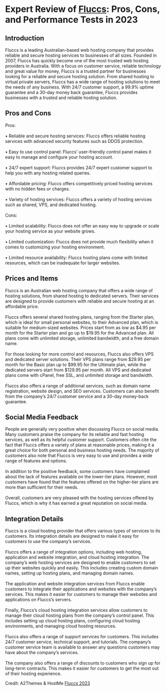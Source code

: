 <h1>Expert Review of <a href="https://a2themes.com/fluccs-reviews">Fluccs</a>: Pros, Cons, and Performance Tests in 2023</h1>
<h2>Introduction</h2>
Fluccs is a leading Australian-based web hosting company that provides reliable and secure hosting services to businesses of all sizes. Founded in 2007, Fluccs has quickly become one of the most trusted web hosting providers in Australia. With a focus on customer service, reliable technology and great value for money, Fluccs is a trusted partner for businesses looking for a reliable and secure hosting solution. From shared hosting to virtual private servers, Fluccs has a wide range of hosting solutions to meet the needs of any business. With 24/7 customer support, a 99.9% uptime guarantee and a 30-day money back guarantee, Fluccs provides businesses with a trusted and reliable hosting solution.
<h2>Pros and Cons</h2>
Pros:<br><br>• Reliable and secure hosting services: Fluccs offers reliable hosting services with advanced security features such as DDOS protection.<br><br>• Easy to use control panel: Fluccs’ user-friendly control panel makes it easy to manage and configure your hosting account.<br><br>• 24/7 expert support: Fluccs provides 24/7 expert customer support to help you with any hosting related queries.<br><br>• Affordable pricing: Fluccs offers competitively priced hosting services with no hidden fees or charges.<br><br>• Variety of hosting services: Fluccs offers a variety of hosting services such as shared, VPS, and dedicated hosting.<br><br>Cons:<br><br>• Limited scalability: Fluccs does not offer an easy way to upgrade or scale your hosting service as your website grows.<br><br>• Limited customization: Fluccs does not provide much flexibility when it comes to customizing your hosting environment.<br><br>• Limited resource availability: Fluccs hosting plans come with limited resources, which can be inadequate for larger websites.
<h2>Prices and Items</h2>
Fluccs is an Australian web hosting company that offers a wide range of hosting solutions, from shared hosting to dedicated servers. Their services are designed to provide customers with reliable and secure hosting at an affordable price.<br><br>Fluccs offers several shared hosting plans, ranging from the Starter plan, which is ideal for small personal websites, to their Advanced plan, which is suitable for medium-sized websites. Prices start from as low as $4.95 per month for the Starter plan and go up to $19.95 for the Advanced plan. All plans come with unlimited storage, unlimited bandwidth, and a free domain name.<br><br>For those looking for more control and resources, Fluccs also offers VPS and dedicated server solutions. Their VPS plans range from $29.95 per month for the Basic plan up to $99.95 for the Ultimate plan, while the dedicated servers start from $129.95 per month. All VPS and dedicated plans come with cPanel, free SSL, and unlimited storage and bandwidth.<br><br>Fluccs also offers a range of additional services, such as domain name registration, website design, and SEO services. Customers can also benefit from the company’s 24/7 customer service and a 30-day money-back guarantee.
<h2>Social Media Feedback</h2>
People are generally very positive when discussing Fluccs on social media. Many customers praise the company for its reliable and fast hosting services, as well as its helpful customer support. Customers often cite the fact that Fluccs offers a variety of plans at reasonable prices, making it a great choice for both personal and business hosting needs. The majority of customers also note that Fluccs is very easy to use and provides a wide range of features and options.<br><br>In addition to the positive feedback, some customers have complained about the lack of features available on the lower-tier plans. However, most customers have found that the features offered on the higher-tier plans are more than sufficient for their needs.<br><br>Overall, customers are very pleased with the hosting services offered by Fluccs, which is why it has earned a great reputation on social media.
<h2>Integration Details</h2>
Fluccs is a cloud hosting provider that offers various types of services to its customers. Its integration details are designed to make it easy for customers to use the company’s services.<br><br>Fluccs offers a range of integration options, including web hosting, application and website integration, and cloud hosting integration. The company’s web hosting services are designed to enable customers to set up their websites quickly and easily. This includes creating custom domain names, setting up hosting plans, and managing domain names.<br><br>The application and website integration services from Fluccs enable customers to integrate their applications and websites with the company’s services. This makes it easier for customers to manage their websites and applications on Fluccs’s servers.<br><br>Finally, Fluccs’s cloud hosting integration services allow customers to manage their cloud hosting plans from the company’s control panel. This includes setting up cloud hosting plans, configuring cloud hosting environments, and managing cloud hosting resources.<br><br>Fluccs also offers a range of support services for customers. This includes 24/7 customer service, technical support, and tutorials. The company’s customer service team is available to answer any questions customers may have about the company’s services.<br><br>The company also offers a range of discounts to customers who sign up for long-term contracts. This makes it easier for customers to get the most out of their hosting experience.
<p>Credit: A2Themes & HostMe <a href="https://a2themes.com/fluccs-reviews">Fluccs 2023</a></p>